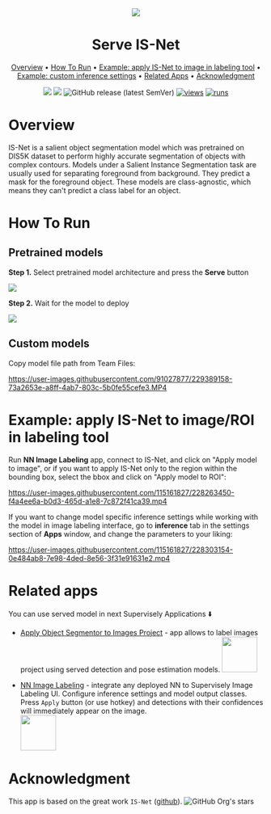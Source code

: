 <div align="center" markdown>
<img src="https://user-images.githubusercontent.com/115161827/227242096-4d4d9481-d6f9-4032-8977-63901361fa19.jpg"/>  

# Serve IS-Net

<p align="center">
  <a href="#Overview">Overview</a> •
  <a href="#How-To-Run">How To Run</a> •
  <a href="#example-apply-is-net-to-image/roi-in-labeling-tool">Example: apply IS-Net to image in labeling tool</a> •
  <a href="#example-custom-inference-settings/roi-in-labeling-tool">Example: custom inference settings</a> •
  <a href="#Related-apps">Related Apps</a> •
  <a href="#Acknowledgment">Acknowledgment</a>
</p>

[![](https://img.shields.io/badge/supervisely-ecosystem-brightgreen)](https://ecosystem.supervise.ly/apps/supervisely-ecosystem/serve-isnet)
[![](https://img.shields.io/badge/slack-chat-green.svg?logo=slack)](https://supervise.ly/slack)
![GitHub release (latest SemVer)](https://img.shields.io/github/v/release/supervisely-ecosystem/serve-isnet)
[![views](https://app.supervise.ly/img/badges/views/supervisely-ecosystem/serve-isnet.png)](https://supervise.ly)
[![runs](https://app.supervise.ly/img/badges/runs/supervisely-ecosystem/serve-isnet.png)](https://supervise.ly)

</div>

# Overview

IS-Net is a salient object segmentation model which was pretrained on DIS5K dataset to perform highly accurate segmentation of objects with complex contours.
Models under a Salient Instance Segmentation task are usually used for separating foreground from background. They predict a mask for the foreground object. These models are class-agnostic, which means they can't predict a class label for an object.

# How To Run

## Pretrained models

**Step 1.** Select pretrained model architecture and press the **Serve** button

<img src=https://user-images.githubusercontent.com/115161827/228220699-dd8a063d-d9c5-4e29-b5b0-0f0c7bdaa141.png> </img>

**Step 2.** Wait for the model to deploy

<img src=https://user-images.githubusercontent.com/115161827/228220710-8fd2b3d1-9e0b-4724-8bb7-abcf2a5bd1c3.png> </img>

## Custom models

Copy model file path from Team Files:

https://user-images.githubusercontent.com/91027877/229389158-73a2653e-a8ff-4ab7-803c-5b0fe55cefe3.MP4

# Example: apply IS-Net to image/ROI in labeling tool

Run **NN Image Labeling** app, connect to IS-Net, and click on "Apply model to image", or if you want to apply IS-Net only to the region within the bounding box, select the bbox and click on "Apply model to ROI":

https://user-images.githubusercontent.com/115161827/228263450-f4a4ee6a-b0d3-465d-a1e8-7c872f41ca39.mp4

If you want to change model specific inference settings while working with the model in image labeling interface, go to **inference** tab in the settings section of **Apps** window, and change the parameters to your liking:

https://user-images.githubusercontent.com/115161827/228303154-0e484ab8-7e98-4ded-8e56-3f31e91631e2.mp4

# Related apps

You can use served model in next Supervisely Applications ⬇️

- [Apply Object Segmentor to Images Project](https://ecosystem.supervise.ly/apps/apply-object-segmentor-to-images-project) - app allows to label images project using served  detection and pose estimation models.
    <img data-key="sly-module-link" data-module-slug="supervisely-ecosystem/apply-object-segmentor-to-images-project" src="https://user-images.githubusercontent.com/115161827/229510088-dfe8413f-ec09-4cca-988e-596aab4dd7d2.jpg" height="70px" margin-bottom="20px"/>
    
- [NN Image Labeling](https://ecosystem.supervise.ly/apps/supervisely-ecosystem%252Fnn-image-labeling%252Fannotation-tool) - integrate any deployed NN to Supervisely Image Labeling UI. Configure inference settings and model output classes. Press `Apply` button (or use hotkey) and detections with their confidences will immediately appear on the image.   
    <img data-key="sly-module-link" data-module-slug="supervisely-ecosystem/nn-image-labeling/annotation-tool" src="https://i.imgur.com/hYEucNt.png" height="70px" margin-bottom="20px"/>
    
# Acknowledgment

This app is based on the great work `IS-Net` ([github](https://github.com/xuebinqin/DIS?ysclid=lfs48vrw5740792321)). ![GitHub Org's stars](https://img.shields.io/github/stars/xuebinqin/DIS?style=social)
